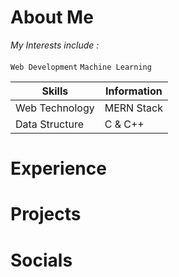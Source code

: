 # About Me
*My Interests include :*<br><br>
`Web Development` `Machine Learning`

Skills | Information
-----|-----
Web Technology | MERN Stack
Data Structure | C & C++

# Experience

# Projects

# Socials
